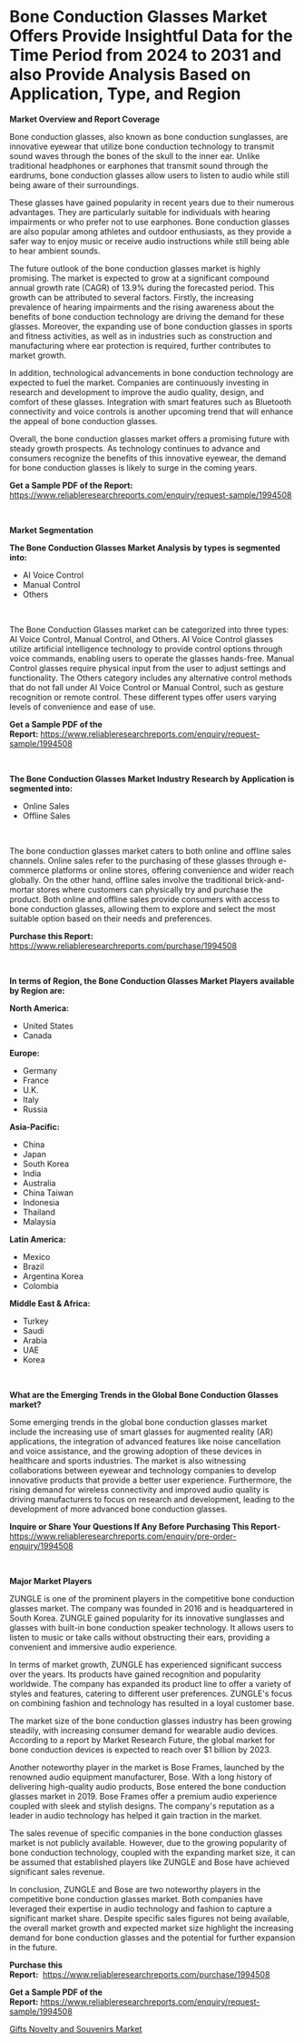 <p><h1>Bone Conduction Glasses Market Offers Provide Insightful Data for the Time Period from 2024 to 2031 and also Provide Analysis Based on Application, Type, and Region</h1></p><p><strong>Market Overview and Report Coverage</strong></p>
<p><p>Bone conduction glasses, also known as bone conduction sunglasses, are innovative eyewear that utilize bone conduction technology to transmit sound waves through the bones of the skull to the inner ear. Unlike traditional headphones or earphones that transmit sound through the eardrums, bone conduction glasses allow users to listen to audio while still being aware of their surroundings.</p><p>These glasses have gained popularity in recent years due to their numerous advantages. They are particularly suitable for individuals with hearing impairments or who prefer not to use earphones. Bone conduction glasses are also popular among athletes and outdoor enthusiasts, as they provide a safer way to enjoy music or receive audio instructions while still being able to hear ambient sounds.</p><p>The future outlook of the bone conduction glasses market is highly promising. The market is expected to grow at a significant compound annual growth rate (CAGR) of 13.9% during the forecasted period. This growth can be attributed to several factors. Firstly, the increasing prevalence of hearing impairments and the rising awareness about the benefits of bone conduction technology are driving the demand for these glasses. Moreover, the expanding use of bone conduction glasses in sports and fitness activities, as well as in industries such as construction and manufacturing where ear protection is required, further contributes to market growth.</p><p>In addition, technological advancements in bone conduction technology are expected to fuel the market. Companies are continuously investing in research and development to improve the audio quality, design, and comfort of these glasses. Integration with smart features such as Bluetooth connectivity and voice controls is another upcoming trend that will enhance the appeal of bone conduction glasses.</p><p>Overall, the bone conduction glasses market offers a promising future with steady growth prospects. As technology continues to advance and consumers recognize the benefits of this innovative eyewear, the demand for bone conduction glasses is likely to surge in the coming years.</p></p>
<p><strong>Get a Sample PDF of the Report:</strong> <a href="https://www.reliableresearchreports.com/enquiry/request-sample/1994508">https://www.reliableresearchreports.com/enquiry/request-sample/1994508</a></p>
<p>&nbsp;</p>
<p><strong>Market Segmentation</strong></p>
<p><strong>The Bone Conduction Glasses Market Analysis by types is segmented into:</strong></p>
<p><ul><li>AI Voice Control</li><li>Manual Control</li><li>Others</li></ul></p>
<p>&nbsp;</p>
<p><p>The Bone Conduction Glasses market can be categorized into three types: AI Voice Control, Manual Control, and Others. AI Voice Control glasses utilize artificial intelligence technology to provide control options through voice commands, enabling users to operate the glasses hands-free. Manual Control glasses require physical input from the user to adjust settings and functionality. The Others category includes any alternative control methods that do not fall under AI Voice Control or Manual Control, such as gesture recognition or remote control. These different types offer users varying levels of convenience and ease of use.</p></p>
<p><strong>Get a Sample PDF of the Report:</strong>&nbsp;<a href="https://www.reliableresearchreports.com/enquiry/request-sample/1994508">https://www.reliableresearchreports.com/enquiry/request-sample/1994508</a></p>
<p>&nbsp;</p>
<p><strong>The Bone Conduction Glasses Market Industry Research by Application is segmented into:</strong></p>
<p><ul><li>Online Sales</li><li>Offline Sales</li></ul></p>
<p>&nbsp;</p>
<p><p>The bone conduction glasses market caters to both online and offline sales channels. Online sales refer to the purchasing of these glasses through e-commerce platforms or online stores, offering convenience and wider reach globally. On the other hand, offline sales involve the traditional brick-and-mortar stores where customers can physically try and purchase the product. Both online and offline sales provide consumers with access to bone conduction glasses, allowing them to explore and select the most suitable option based on their needs and preferences.</p></p>
<p><strong>Purchase this Report:</strong>&nbsp; <a href="https://www.reliableresearchreports.com/purchase/1994508">https://www.reliableresearchreports.com/purchase/1994508</a></p>
<p>&nbsp;</p>
<p><strong>In terms of Region, the Bone Conduction Glasses Market Players available by Region are:</strong></p>
<p>
    <p> <strong> North America: </strong>
        <ul>
            <li>United States</li>
            <li>Canada</li>
        </ul>
        </p> 
    <p> <strong> Europe: </strong>
        <ul>
            <li>Germany</li>
            <li>France</li>
            <li>U.K.</li>
            <li>Italy</li>
            <li>Russia</li>
        </ul>
        </p> 
    <p> <strong> Asia-Pacific: </strong>
        <ul>
            <li>China</li>
            <li>Japan</li>
            <li>South Korea</li>
            <li>India</li>
            <li>Australia</li>
            <li>China Taiwan</li>
            <li>Indonesia</li>
            <li>Thailand</li>
            <li>Malaysia</li>
        </ul>
        </p> 
    <p> <strong> Latin America: </strong>
        <ul>
            <li>Mexico</li>
            <li>Brazil</li>
            <li>Argentina Korea</li>
            <li>Colombia</li>
        </ul>
        </p> 
    <p> <strong> Middle East & Africa: </strong>
        <ul>
            <li>Turkey</li>
            <li>Saudi</li>
            <li>Arabia</li>
            <li>UAE</li>
            <li>Korea</li>
        </ul>
    </p>
    </p>
<p>&nbsp;</p>
<p><strong>What are the Emerging Trends in the Global Bone Conduction Glasses market?</strong></p>
<p><p>Some emerging trends in the global bone conduction glasses market include the increasing use of smart glasses for augmented reality (AR) applications, the integration of advanced features like noise cancellation and voice assistance, and the growing adoption of these devices in healthcare and sports industries. The market is also witnessing collaborations between eyewear and technology companies to develop innovative products that provide a better user experience. Furthermore, the rising demand for wireless connectivity and improved audio quality is driving manufacturers to focus on research and development, leading to the development of more advanced bone conduction glasses.</p></p>
<p><strong>Inquire or Share Your Questions If Any Before Purchasing This Report</strong>- <a href="https://www.reliableresearchreports.com/enquiry/pre-order-enquiry/1994508">https://www.reliableresearchreports.com/enquiry/pre-order-enquiry/1994508</a></p>
<p>&nbsp;</p>
<p><strong>Major Market Players</strong></p>
<p><p>ZUNGLE is one of the prominent players in the competitive bone conduction glasses market. The company was founded in 2016 and is headquartered in South Korea. ZUNGLE gained popularity for its innovative sunglasses and glasses with built-in bone conduction speaker technology. It allows users to listen to music or take calls without obstructing their ears, providing a convenient and immersive audio experience.</p><p>In terms of market growth, ZUNGLE has experienced significant success over the years. Its products have gained recognition and popularity worldwide. The company has expanded its product line to offer a variety of styles and features, catering to different user preferences. ZUNGLE's focus on combining fashion and technology has resulted in a loyal customer base.</p><p>The market size of the bone conduction glasses industry has been growing steadily, with increasing consumer demand for wearable audio devices. According to a report by Market Research Future, the global market for bone conduction devices is expected to reach over $1 billion by 2023.</p><p>Another noteworthy player in the market is Bose Frames, launched by the renowned audio equipment manufacturer, Bose. With a long history of delivering high-quality audio products, Bose entered the bone conduction glasses market in 2019. Bose Frames offer a premium audio experience coupled with sleek and stylish designs. The company's reputation as a leader in audio technology has helped it gain traction in the market.</p><p>The sales revenue of specific companies in the bone conduction glasses market is not publicly available. However, due to the growing popularity of bone conduction technology, coupled with the expanding market size, it can be assumed that established players like ZUNGLE and Bose have achieved significant sales revenue.</p><p>In conclusion, ZUNGLE and Bose are two noteworthy players in the competitive bone conduction glasses market. Both companies have leveraged their expertise in audio technology and fashion to capture a significant market share. Despite specific sales figures not being available, the overall market growth and expected market size highlight the increasing demand for bone conduction glasses and the potential for further expansion in the future.</p></p>
<p><strong>Purchase this Report:</strong>&nbsp;&nbsp;<a href="https://www.reliableresearchreports.com/purchase/1994508">https://www.reliableresearchreports.com/purchase/1994508</a></p>
<p></p>
<p><strong>Get a Sample PDF of the Report:</strong>&nbsp;<a href="https://www.reliableresearchreports.com/enquiry/request-sample/1994508">https://www.reliableresearchreports.com/enquiry/request-sample/1994508</a></p>
<p><p><a href="https://github.com/gshchiplitsov/Market-Research-Report-List-2/blob/main/gifts-novelty-and-souvenirs-market.md">Gifts Novelty and Souvenirs Market</a></p></p>